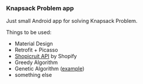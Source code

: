### Knapsack Problem app

Just small Android app for solving Knapsack Problem.

Things to be used:
* Material Design
* Retrofit + Picasso
* [Shopicruit API](http://shopicruit.myshopify.com/products.json) by Shopify
* Greedy Algorithm
* Genetic Algorithm ([example](http://www.theprojectspot.com/tutorial-post/creating-a-genetic-algorithm-for-beginners/3)) 
* something else
